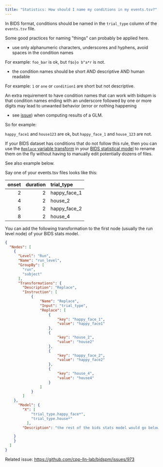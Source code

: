 ```yaml
---
title: "Statistics: How should I name my conditions in my events.tsv?"
---
```


In BIDS format, conditions should be named in the `trial_type` column of the `events.tsv` file.

Some good practices for naming "things" can probably be applied here.

- use only alphanumeric characters, underscores and hyphens,
avoid spaces in the condition names

For example: `foo_bar` is ok, but `f$o}o b^a*r` is not.

- the condition names should be short AND descriptive AND human readable

For example: `1` or `one` or `condition1` are short but not descriptive.

An extra requirement to have condition names that can work with bidspm
is that condition names ending with an underscore followed by one or more digits
may lead to unwanted behavior (error or nothing happening
- see [issue](https://github.com/cpp-lln-lab/bidspm/issues/973))
when computing results of a GLM.

So for example:

`happy_face1` and `house123` are ok, but `happy_face_1` and `house_123`  are not.

If your BIDS dataset has conditions that do not follow this rule,
then you can use
the [`Replace` variable transform](https://github.com/bids-standard/variable-transform/blob/main/spec/munge.md#replace)
in your [BIDS statistical model](https://bidspm.readthedocs.io/en/latest/bids_stats_model.html#transformation')
to rename them on the fly without having to manually edit potentially dozens of files.

See also example below.

Say one of your events.tsv files looks like this:

|   onset |   duration | trial_type   |
|--------:|-----------:|:-------------|
|       2 |          2 | happy_face_1 |
|       4 |          2 | house_2      |
|       5 |          2 | happy_face_2 |
|       8 |          2 | house_4      |

You can add the following transformation to the first node (usually the run level node)
of your BIDS stats model.

```json
{
  "Nodes": [
    {
      "Level": "Run",
      "Name": "run_level",
      "GroupBy": [
        "run",
        "subject"
      ],
      "Transformations": {
        "Description": "Replace",
        "Instruction": [
            {
                "Name": "Replace",
                "Input": "trial_type",
                "Replace": [
                    {
                        "key": "happy_face_1",
                        "value": "happy_face1"
                    },
                    {
                        "key": "house_2",
                        "value": "house2"
                    },
                    {
                        "key": "happy_face_2",
                        "value": "happy_face2"
                    },
                    {
                        "key": "house_4",
                        "value": "house4"
                    }
                ]
            }
        ]
    },
      "Model": {
        "X": [
            "trial_type.happy_face*",
            "trial_type.house*"
          ],
        "Description": "the rest of the bids stats model would go below this as usual."

    }
    }
  ]
}
```

Related issue: https://github.com/cpp-lln-lab/bidspm/issues/973
